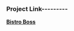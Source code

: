 ### Project Link---------

**[Bistro Boss](https://bistro-restro.netlify.app "Bistro Boss Live Link")**
